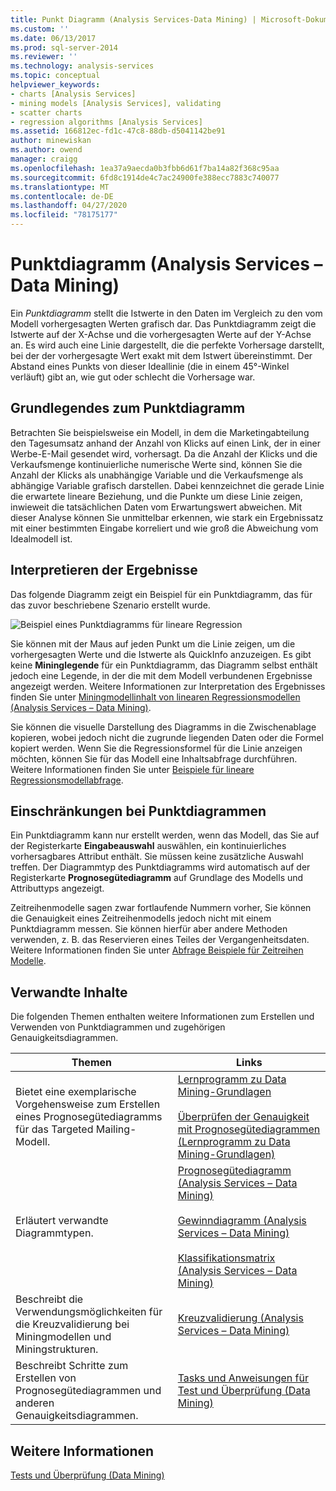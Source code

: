 ```yaml
---
title: Punkt Diagramm (Analysis Services-Data Mining) | Microsoft-Dokumentation
ms.custom: ''
ms.date: 06/13/2017
ms.prod: sql-server-2014
ms.reviewer: ''
ms.technology: analysis-services
ms.topic: conceptual
helpviewer_keywords:
- charts [Analysis Services]
- mining models [Analysis Services], validating
- scatter charts
- regression algorithms [Analysis Services]
ms.assetid: 166812ec-fd1c-47c8-88db-d5041142be91
author: minewiskan
ms.author: owend
manager: craigg
ms.openlocfilehash: 1ea37a9aecda0b3fbb6d61f7ba14a82f368c95aa
ms.sourcegitcommit: 6fd8c1914de4c7ac24900fe388ecc7883c740077
ms.translationtype: MT
ms.contentlocale: de-DE
ms.lasthandoff: 04/27/2020
ms.locfileid: "78175177"
---
```

# <a name="scatter-plot-analysis-services---data-mining"></a>Punktdiagramm (Analysis Services &ndash; Data Mining)
  Ein *Punktdiagramm* stellt die Istwerte in den Daten im Vergleich zu den vom Modell vorhergesagten Werten grafisch dar. Das Punktdiagramm zeigt die Istwerte auf der X-Achse und die vorhergesagten Werte auf der Y-Achse an. Es wird auch eine Linie dargestellt, die die perfekte Vorhersage darstellt, bei der der vorhergesagte Wert exakt mit dem Istwert übereinstimmt. Der Abstand eines Punkts von dieser Ideallinie (die in einem 45°-Winkel verläuft) gibt an, wie gut oder schlecht die Vorhersage war.

## <a name="understanding-the-scatter-plot"></a>Grundlegendes zum Punktdiagramm
 Betrachten Sie beispielsweise ein Modell, in dem die Marketingabteilung den Tagesumsatz anhand der Anzahl von Klicks auf einen Link, der in einer Werbe-E-Mail gesendet wird, vorhersagt. Da die Anzahl der Klicks und die Verkaufsmenge kontinuierliche numerische Werte sind, können Sie die Anzahl der Klicks als unabhängige Variable und die Verkaufsmenge als abhängige Variable grafisch darstellen. Dabei kennzeichnet die gerade Linie die erwartete lineare Beziehung, und die Punkte um diese Linie zeigen, inwieweit die tatsächlichen Daten vom Erwartungswert abweichen. Mit dieser Analyse können Sie unmittelbar erkennen, wie stark ein Ergebnissatz mit einer bestimmten Eingabe korreliert und wie groß die Abweichung vom Idealmodell ist.

## <a name="interpreting-the-results"></a>Interpretieren der Ergebnisse
 Das folgende Diagramm zeigt ein Beispiel für ein Punktdiagramm, das für das zuvor beschriebene Szenario erstellt wurde.

 ![Beispiel eines Punktdiagramms für lineare Regression](../media/scatterplot-callctr.gif "Beispiel eines Punktdiagramms für lineare Regression")

 Sie können mit der Maus auf jeden Punkt um die Linie zeigen, um die vorhergesagten Werte und die Istwerte als QuickInfo anzuzeigen. Es gibt keine **Mininglegende** für ein Punktdiagramm, das Diagramm selbst enthält jedoch eine Legende, in der die mit dem Modell verbundenen Ergebnisse angezeigt werden. Weitere Informationen zur Interpretation des Ergebnisses finden Sie unter [Miningmodellinhalt von linearen Regressionsmodellen &#40;Analysis Services – Data Mining&#41;](mining-model-content-for-linear-regression-models-analysis-services-data-mining.md).

 Sie können die visuelle Darstellung des Diagramms in die Zwischenablage kopieren, wobei jedoch nicht die zugrunde liegenden Daten oder die Formel kopiert werden. Wenn Sie die Regressionsformel für die Linie anzeigen möchten, können Sie für das Modell eine Inhaltsabfrage durchführen. Weitere Informationen finden Sie unter [Beispiele für lineare Regressionsmodellabfrage](linear-regression-model-query-examples.md).

## <a name="restrictions-on-scatter-plots"></a>Einschränkungen bei Punktdiagrammen
 Ein Punktdiagramm kann nur erstellt werden, wenn das Modell, das Sie auf der Registerkarte **Eingabeauswahl** auswählen, ein kontinuierliches vorhersagbares Attribut enthält. Sie müssen keine zusätzliche Auswahl treffen. Der Diagrammtyp des Punktdiagramms wird automatisch auf der Registerkarte **Prognosegütediagramm** auf Grundlage des Modells und Attributtyps angezeigt.

 Zeitreihenmodelle sagen zwar fortlaufende Nummern vorher, Sie können die Genauigkeit eines Zeitreihenmodells jedoch nicht mit einem Punktdiagramm messen. Sie können hierfür aber andere Methoden verwenden, z. B. das Reservieren eines Teiles der Vergangenheitsdaten. Weitere Informationen finden Sie unter [Abfrage Beispiele für Zeitreihen Modelle](time-series-model-query-examples.md).

## <a name="related-content"></a>Verwandte Inhalte
 Die folgenden Themen enthalten weitere Informationen zum Erstellen und Verwenden von Punktdiagrammen und zugehörigen Genauigkeitsdiagrammen.

|Themen|Links|
|------------|-----------|
|Bietet eine exemplarische Vorgehensweise zum Erstellen eines Prognosegütediagramms für das Targeted Mailing-Modell.|[Lernprogramm zu Data Mining-Grundlagen](../../tutorials/basic-data-mining-tutorial.md)<br /><br /> [Überprüfen der Genauigkeit mit Prognosegütediagrammen &#40;Lernprogramm zu Data Mining-Grundlagen&#41;](../../tutorials/testing-accuracy-with-lift-charts-basic-data-mining-tutorial.md)|
|Erläutert verwandte Diagrammtypen.|[Prognosegütediagramm &#40;Analysis Services – Data Mining&#41;](lift-chart-analysis-services-data-mining.md)<br /><br /> [Gewinndiagramm &#40;Analysis Services – Data Mining&#41;](profit-chart-analysis-services-data-mining.md)<br /><br /> [Klassifikationsmatrix &#40;Analysis Services – Data Mining&#41;](classification-matrix-analysis-services-data-mining.md)|
|Beschreibt die Verwendungsmöglichkeiten für die Kreuzvalidierung bei Miningmodellen und Miningstrukturen.|[Kreuzvalidierung &#40;Analysis Services – Data Mining&#41;](cross-validation-analysis-services-data-mining.md)|
|Beschreibt Schritte zum Erstellen von Prognosegütediagrammen und anderen Genauigkeitsdiagrammen.|[Tasks und Anweisungen für Test und Überprüfung &#40;Data Mining&#41;](testing-and-validation-tasks-and-how-tos-data-mining.md)|

## <a name="see-also"></a>Weitere Informationen
 [Tests und Überprüfung &#40;Data Mining&#41;](testing-and-validation-data-mining.md)


